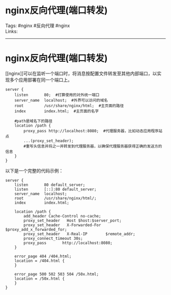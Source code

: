 # nginx反向代理(端口转发)


Tags: #nginx #反向代理 #nginx  
Links:

---

# nginx反向代理(端口转发)

[[nginx]]可以在监听一个端口时，将消息按配置文件转发至其他内部端口，以实现多个应用部署在同一个端口上。

``` nginx
server {
    listen       80;  #打算使用的对外统一端口
	server_name  localhost;  #外界可以访问的域名
	root         /usr/share/nginx/html;  #主页面的路径
	index        index.html;  #主页面的名字

    #path是域名下的路径
    location /path {  
        proxy_pass http://localhost:8080;  #代理服务器，比如动态应用程序站点
	    ...(proxy_set_header);  
		#重写头信息并将之一并转发到代理服务器，以确保代理服务器获得正确的发送方的信息
    }
}
```

以下是一个完整的代码示例：
``` nginx
server {
    listen       80 default_server;
    listen       [::]:80 default_server;
    server_name  localhost;
    root         /usr/share/nginx/html/;
	index        index.html;

    location /path {
        add_header Cache-Control no-cache;
        proxy_set_header   Host $host:$server_port;
        proxy_set_header   X-Forwarded-For  $proxy_add_x_forwarded_for;
        proxy_set_header   X-Real-IP        $remote_addr;
        proxy_connect_timeout 30s;
        proxy_pass       http://localhost:8080;
    }

    error_page 404 /404.html;
    location = /404.html {
    }

    error_page 500 502 503 504 /50x.html;
    location = /50x.html {
    }
}
```
